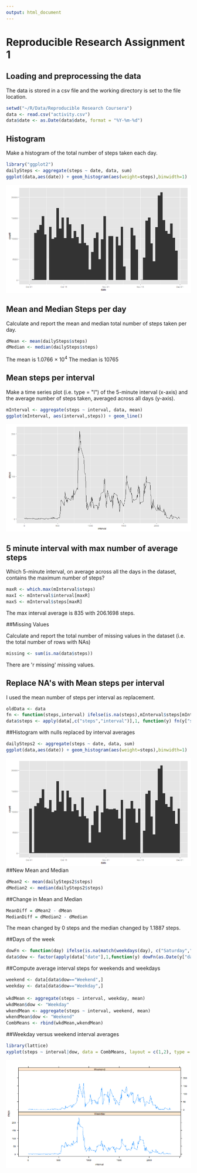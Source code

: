 ```yaml
---
output: html_document
---
```

Reproducible Research Assignment 1
======================================



## Loading and preprocessing the data

The data is stored in a csv file and the working directory is set to the file location.


```r
setwd("~/R/Data/Reproducible Research Coursera")
data <- read.csv("activity.csv")
data$date <- as.Date(data$date, format = "%Y-%m-%d")
```

## Histogram

Make a histogram of the total number of steps taken each day.


```r
library("ggplot2")
dailySteps <- aggregate(steps ~ date, data, sum)
ggplot(data,aes(date)) + geom_histogram(aes(weight=steps),binwidth=1)
```

![plot of chunk Histogram](figure/Histogram.png) 

## Mean and Median Steps per day

Calculate and report the mean and median total number of steps taken per day.


```r
dMean <- mean(dailySteps$steps)
dMedian <- median(dailySteps$steps)
```
The mean is 1.0766 &times; 10<sup>4</sup>
The median is 10765

## Mean steps per interval

Make a time series plot (i.e. type = "l") of the 5-minute interval (x-axis) and the average number of steps taken, averaged across all days (y-axis).


```r
mInterval <- aggregate(steps ~ interval, data, mean)
ggplot(mInterval, aes(interval,steps)) + geom_line()
```

![plot of chunk IntervalGraph](figure/IntervalGraph.png) 

## 5 minute interval with max number of average steps

Which 5-minute interval, on average across all the days in the dataset, contains the maximum number of steps?


```r
maxR <- which.max(mInterval$steps)
maxI <- mInterval$interval[maxR]
maxS <- mInterval$steps[maxR]
```
The max interval average is 835 with 206.1698 steps.

##Missing Values

Calculate and report the total number of missing values in the dataset (i.e. the total number of rows with NAs)


```r
missing <- sum(is.na(data$steps))
```
There are 'r missing' missing values.

## Replace NA's with Mean steps per interval

I used the mean number of steps per interval as replacement.


```r
oldData <- data
fn <- function(steps,interval) ifelse(is.na(steps),mInterval$steps[mInterval$interval==interval],steps)
data$steps <- apply(data[,c("steps","interval")],1, function(y) fn(y["steps"],y["interval"]) )
```
##Histogram with nulls replaced by interval averages


```r
dailySteps2 <- aggregate(steps ~ date, data, sum)
ggplot(data,aes(date)) + geom_histogram(aes(weight=steps),binwidth=1)
```

![plot of chunk Hist2](figure/Hist2.png) 
##New Mean and Median


```r
dMean2 <- mean(dailySteps2$steps)
dMedian2 <- median(dailySteps2$steps)
```
##Change in Mean and Median


```r
MeanDiff = dMean2 - dMean
MedianDiff = dMedian2 - dMedian
```
The mean changed by 0 steps and the median changed by 1.1887 steps.

##Days of the week


```r
dowFn <- function(day) ifelse(is.na(match(weekdays(day), c("Saturday","Sunday"))),"Weekday","Weekend")
data$dow <- factor(apply(data["date"],1,function(y) dowFn(as.Date(y["date"]))))
```

##Compute average interval steps for weekends and weekdays


```r
weekend <- data[data$dow=="Weekend",]
weekday <- data[data$dow=="Weekday",]

wkdMean <- aggregate(steps ~ interval, weekday, mean)
wkdMean$dow <- "Weekday"
wkendMean <- aggregate(steps ~ interval, weekend, mean)
wkendMean$dow <- "Weekend"
CombMeans <- rbind(wkdMean,wkendMean)
```

##Weekday versus weekend interval averages


```r
library(lattice)
xyplot(steps ~ interval|dow, data = CombMeans, layout = c(1,2), type = "l")
```

![plot of chunk unnamed-chunk-5](figure/unnamed-chunk-5.png) 
